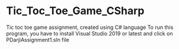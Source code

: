 # Tic_Toc_Toe_Game_CSharp
Tic toc toe game assignment, created using C# language 
To run this program, you have to install Visual Studio 2019 or latest and click on PDarjiAssignment1.sln file
